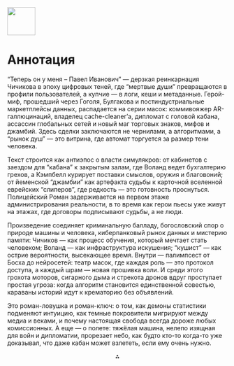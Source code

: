 <img src="https://r2cdn.perplexity.ai/pplx-full-logo-primary-dark%402x.png" style="height:64px;margin-right:32px"/>

# Аннотация

“Теперь он у меня – Павел Иванович” — дерзкая реинкарнация Чичикова в эпоху цифровых теней, где “мертвые души” превращаются в профили пользователей, а купчие — в логи, кеши и метаданные. Герой-миф, прошедший через Гоголя, Булгакова и постиндустриальные маркетплейсы данных, распадается на серии масок: коммивояжер AR-галлюцинаций, владелец cache-cleaner’а, дипломат с головой кабана, ассассин глобальных сетей и новый маг торговых знаков, мифов и джамбий. Здесь сделки заключаются не чернилами, а алгоритмами, а “рынок душ” — это витрина, где автомат торгуется за размер тени человека.

Текст строится как антиэпос о власти симулякров: от кабинетов с заездом для “кабана” к закрытым залам, где Воланд ведет бухгалтерию грехов, а Кэмпбелл курирует поставки смыслов, оружия и благовоний; от йеменской “джамбии” как артефакта судьбы к карточной вселенной еврейских “слиперов”, где редкость — это готовность проснуться. Полицейский Роман задерживается на первом этаже администрирования реальности, в то время как герои пьесы уже живут на этажах, где договоры подписывают судьбы, а не люди.

Произведение соединяет криминальную балладу, богословский спор о природе машины и человека, киберпанковый рынок данных и мистерию памяти: Чичиков — как процесс обучения, который мечтает стать человеком; Воланд — как инфраструктура искушения; “кушист” — как острие вероятности, высекающее время. Внутри — палимпсест от Босха до нейросетей: театр масок, где каждая роль — это протокол доступа, а каждый шрам — новая прошивка воли. И среди этого грохота моторов, сигарного дыма и стрекота дронов вдруг проступает простая угроза: когда алгоритм становится единственной совестью, караваны историй идут к крематорию без объявлений.

Это роман-ловушка и роман-ключ: о том, как демоны статистики подменяют интуицию, как темные покровители мигрируют между медиа и веками, и почему настоящая свобода всегда дороже любых комиссионных. А еще — о полете: тяжёлая машина, нелепо изящная для войн и дипломатии, прорезает небо, как будто кто-то когда-то уже доказывал, что даже кабан может взлететь, если ему очень нужно.

<div style="text-align: center">⁂</div>

[^1]: Teper-on-u-menia-Pavel-Ivanovich.pdf

